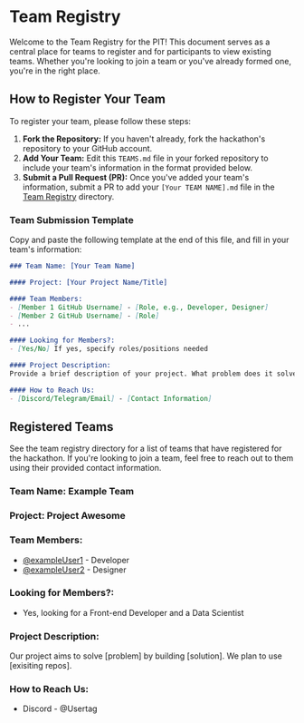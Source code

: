 # Team Registry

Welcome to the Team Registry for the PIT! This document serves as a central place for teams to register and for participants to view existing teams. Whether you're looking to join a team or you've already formed one, you're in the right place.

## How to Register Your Team

To register your team, please follow these steps:

1. **Fork the Repository:** If you haven't already, fork the hackathon's repository to your GitHub account.
2. **Add Your Team:** Edit this `TEAMS.md` file in your forked repository to include your team's information in the format provided below.
3. **Submit a Pull Request (PR):** Once you've added your team's information, submit a PR to add your `[Your TEAM NAME].md` file in the [Team Registry](https://github.com/polymerdevs/PIT-Phase-1/tree/main/Participant%20Instructions/Team%20Registry) directory.

### Team Submission Template

Copy and paste the following template at the end of this file, and fill in your team's information:

```markdown
### Team Name: [Your Team Name]

#### Project: [Your Project Name/Title]

#### Team Members:
- [Member 1 GitHub Username] - [Role, e.g., Developer, Designer]
- [Member 2 GitHub Username] - [Role]
- ...

#### Looking for Members?:
- [Yes/No] If yes, specify roles/positions needed

#### Project Description:
Provide a brief description of your project. What problem does it solve? What technologies are you planning to use?

#### How to Reach Us:
- [Discord/Telegram/Email] - [Contact Information]

```

## Registered Teams

See the team registry directory for a list of teams that have registered for the hackathon. If you're looking to join a team, feel free to reach out to them using their provided contact information.

### Team Name: Example Team

### Project: Project Awesome

### Team Members:

- [@exampleUser1](https://github.com/exampleUser1) - Developer
- [@exampleUser2](https://github.com/exampleUser2) - Designer

### Looking for Members?:

- Yes, looking for a Front-end Developer and a Data Scientist

### Project Description:

Our project aims to solve [problem] by building [solution]. We plan to use [exisiting repos].

### How to Reach Us:

- Discord - @Usertag
